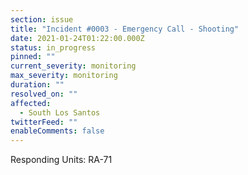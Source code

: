 ```yaml
---
section: issue
title: "Incident #0003 - Emergency Call - Shooting"
date: 2021-01-24T01:22:00.000Z
status: in_progress
pinned: ""
current_severity: monitoring
max_severity: monitoring
duration: ""
resolved_on: ""
affected:
  - South Los Santos
twitterFeed: ""
enableComments: false
---
```

Responding Units: RA-71